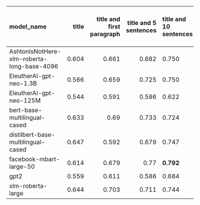 | model_name                                 |   title |   title and first paragraph |   title and 5 sentences | title and 10 sentences   |   title and first sentence each paragraph |   raw text |
|:-------------------------------------------|--------:|----------------------------:|------------------------:|:-------------------------|------------------------------------------:|-----------:|
| AshtonIsNotHere-xlm-roberta-long-base-4096 |   0.604 |                       0.661 |                   0.682 | 0.750                    |                                     0.762 |      0.711 |
| EleutherAI-gpt-neo-1.3B                    |   0.566 |                       0.659 |                   0.725 | 0.750                    |                                     0.725 |      0.713 |
| EleutherAI-gpt-neo-125M                    |   0.544 |                       0.591 |                   0.586 | 0.622                    |                                     0.647 |      0.664 |
| bert-base-multilingual-cased               |   0.633 |                       0.69  |                   0.733 | 0.724                    |                                     0.755 |      0.693 |
| distilbert-base-multilingual-cased         |   0.647 |                       0.592 |                   0.679 | 0.747                    |                                     0.709 |      0.656 |
| facebook-mbart-large-50                    |   0.614 |                       0.679 |                   0.77  | **0.792**                |                                     0.786 |      0.738 |
| gpt2                                       |   0.559 |                       0.611 |                   0.586 | 0.684                    |                                     0.66  |      0.694 |
| xlm-roberta-large                          |   0.644 |                       0.703 |                   0.711 | 0.744                    |                                     0.782 |      0.753 |